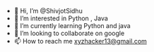 - 👋 Hi, I’m @ShivjotSidhu
- 👀 I’m interested in Python , Java
- 🌱 I’m currently learning Python and java
- 💞️ I’m looking to collaborate on google
- 📫 How to reach me xyzhacker13@gmail.com

<!---
ShivjotSidhu/ShivjotSidhu is a ✨ special ✨ repository because its `README.md` (this file) appears on your GitHub profile.
You can click the Preview link to take a look at your changes.
--->

